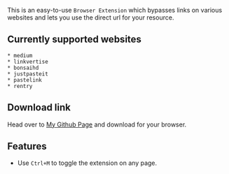 This is an easy-to-use `Browser Extension` which bypasses links on various websites and lets you use the direct url for your resource.

## Currently supported websites

    * medium
    * linkvertise
    * bonsaihd
    * justpasteit
    * pastelink
    * rentry

## Download link

Head over to [My Github Page](https://amitsingh-007.github.io/bypass-links/) and download for your browser.

## Features

* Use `Ctrl+M` to toggle the extension on any page.